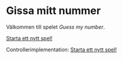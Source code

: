 Gissa mitt nummer
===========================

Välkommen till spelet *Guess my number*.

[Starta ett nytt spel!](guess/init)

Controllerimplementation: [Starta ett nytt spel!](guess1/init)
